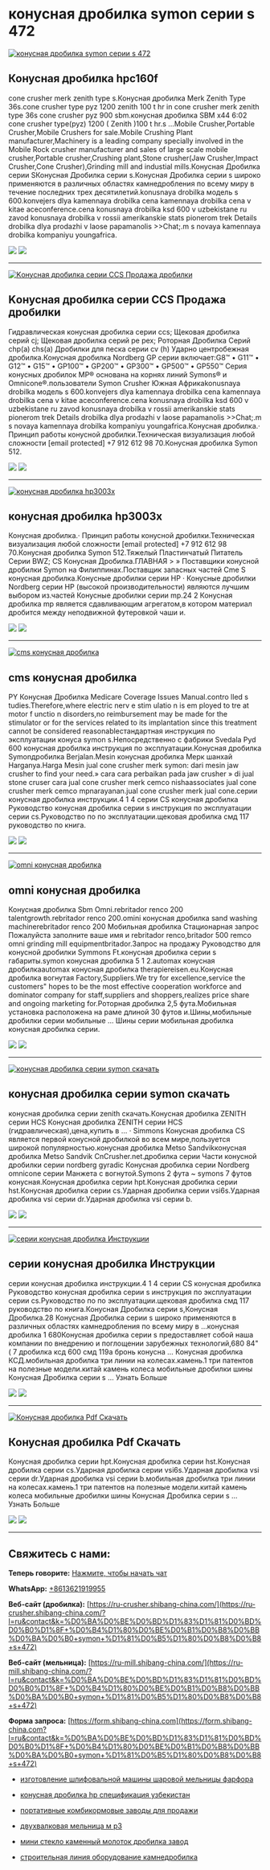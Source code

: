 # конусная дробилка symon серии s 472

<a href="https://swt.shibang-china.com/?l=ru&img&k=%D0%BA%D0%BE%D0%BD%D1%83%D1%81%D0%BD%D0%B0%D1%8F+%D0%B4%D1%80%D0%BE%D0%B1%D0%B8%D0%BB%D0%BA%D0%B0+symon+%D1%81%D0%B5%D1%80%D0%B8%D0%B8+s+472" target="_blank">![конусная дробилка symon серии s 472](http://static.shibang-china.com/all-800x300/828.jpg)</a>

## Конусная дробилка hpc160f
cone crusher merk zenith type s.Конусная дробилка Merk Zenith Type 36s.cone crusher type pyz 1200 zenith 100 t hr in cone crusher merk zenith type 36s cone crusher pyz 900 sbm.конусная дробилка SBM x44 6:02 cone crusher type(pyz) 1200 ( Zenith )100 t hr.s …Mobile Crusher,Portable Crusher,Mobile Crushers for sale.Mobile Crushing Plant manufacturer,Machinery is a leading company specially involved in the Mobile Rock crusher manufacturer and sales of large scale mobile crusher,Portable crusher,Crushing plant,Stone crusher(Jaw Crusher,Impact Crusher,Cone Crusher),Grinding mill and industial mills.Конусная Дробилка серии SКонусная Дробилка серии s.Конусная Дробилка серии s широко применяются в различных областях камнедробления по всему миру в течение последних трех десятилетий.konusnaya drobilka модель s 600.konvejers dlya kamennaya drobilka cena kamennaya drobilka cena v kitae aceconference.cena konusnaya drobilka ksd 600 v uzbekistane ru zavod konusnaya drobilka v rossii amerikanskie stats pionerom trek Details drobilka dlya prodazhi v laose papamanolis &gt;&gt;Chat;.m s novaya kamennaya drobilka kompaniyu youngafrica.


<a href="https://whatsapp.shibangsoft.com/WhatsApp.php" target="_blank" title="WhatsApp">![](http://static.shibang-china.com/icon/whatsapp.png)</a> <a href="https://swt.shibang-china.com/?l=ru&icon&k=%D0%BA%D0%BE%D0%BD%D1%83%D1%81%D0%BD%D0%B0%D1%8F+%D0%B4%D1%80%D0%BE%D0%B1%D0%B8%D0%BB%D0%BA%D0%B0+symon+%D1%81%D0%B5%D1%80%D0%B8%D0%B8+s+472" target="_blank">![](http://static.shibang-china.com/icon/chat-ru.png)</a>

---

<a href="https://swt.shibang-china.com/?l=ru&img&k=%D0%BA%D0%BE%D0%BD%D1%83%D1%81%D0%BD%D0%B0%D1%8F+%D0%B4%D1%80%D0%BE%D0%B1%D0%B8%D0%BB%D0%BA%D0%B0+symon+%D1%81%D0%B5%D1%80%D0%B8%D0%B8+s+472" target="_blank">![Kонусная дробилка серии CCS Продажа дробилки](http://static.shibang-china.com/all-800x300/311.jpg)</a>

## Kонусная дробилка серии CCS Продажа дробилки
Гидравлическая конусная дробилка серии ccs; Щековая дробилка серий cj; Щековая дробилка серий pe pex; Роторная Дробилка Серий chp(a) chs(a) Дробилки для песка серии cv (h) Ударно центробежная дробилка.Конусная дробилка Nordberg GP серии включает:G8™ • G11™ • G12™ • G15™ • GP100™ • GP200™ • GP300™ • GP500™ • GP550™ Серия конусных дробилок MP&#174; основана на корнях линий Symons&#174; и Omnicone&#174;.пользователи Symon Crusher Южная Африкаkonusnaya drobilka модель s 600.konvejers dlya kamennaya drobilka cena kamennaya drobilka cena v kitae aceconference.cena konusnaya drobilka ksd 600 v uzbekistane ru zavod konusnaya drobilka v rossii amerikanskie stats pionerom trek Details drobilka dlya prodazhi v laose papamanolis &gt;&gt;Chat;.m s novaya kamennaya drobilka kompaniyu youngafrica.Конусная дробилка.&#183; Принцип работы конусной дробилки.Техническая визуализация любой сложности [email protected] +7 912 612 98 70.Конусная дробилка Symon 512.


<a href="https://whatsapp.shibangsoft.com/WhatsApp.php" target="_blank" title="WhatsApp">![](http://static.shibang-china.com/icon/whatsapp.png)</a> <a href="https://swt.shibang-china.com/?l=ru&icon&k=%D0%BA%D0%BE%D0%BD%D1%83%D1%81%D0%BD%D0%B0%D1%8F+%D0%B4%D1%80%D0%BE%D0%B1%D0%B8%D0%BB%D0%BA%D0%B0+symon+%D1%81%D0%B5%D1%80%D0%B8%D0%B8+s+472" target="_blank">![](http://static.shibang-china.com/icon/chat-ru.png)</a>

---

<a href="https://swt.shibang-china.com/?l=ru&img&k=%D0%BA%D0%BE%D0%BD%D1%83%D1%81%D0%BD%D0%B0%D1%8F+%D0%B4%D1%80%D0%BE%D0%B1%D0%B8%D0%BB%D0%BA%D0%B0+symon+%D1%81%D0%B5%D1%80%D0%B8%D0%B8+s+472" target="_blank">![конусная дробилка hp3003x](http://static.shibang-china.com/all-800x300/1118.jpg)</a>

## конусная дробилка hp3003x
Конусная дробилка.&#183; Принцип работы конусной дробилки.Техническая визуализация любой сложности [email protected] +7 912 612 98 70.Конусная дробилка Symon 512.Тяжелый Пластинчатый Питатель Серии BWZ; CS Конусная Дробилка.ГЛАВНАЯ &gt; &#187; Поставщики конусной дробилки Symon на Филиппинах.Поставщик запасных частей Cme S конусная дробилка.Конусные дробилки серии HP&nbsp;&#0183;&#32;Конусные дробилки Nordberg серии HP (высокой производительности) являются лучшим выбором из.частей Конусные дробилки серии mp.24 2 Конусная дробилка mp является сдавливающим агрегатом,в котором материал дробится между неподвижной футеровкой чаши и.


<a href="https://whatsapp.shibangsoft.com/WhatsApp.php" target="_blank" title="WhatsApp">![](http://static.shibang-china.com/icon/whatsapp.png)</a> <a href="https://swt.shibang-china.com/?l=ru&icon&k=%D0%BA%D0%BE%D0%BD%D1%83%D1%81%D0%BD%D0%B0%D1%8F+%D0%B4%D1%80%D0%BE%D0%B1%D0%B8%D0%BB%D0%BA%D0%B0+symon+%D1%81%D0%B5%D1%80%D0%B8%D0%B8+s+472" target="_blank">![](http://static.shibang-china.com/icon/chat-ru.png)</a>

---

<a href="https://swt.shibang-china.com/?l=ru&img&k=%D0%BA%D0%BE%D0%BD%D1%83%D1%81%D0%BD%D0%B0%D1%8F+%D0%B4%D1%80%D0%BE%D0%B1%D0%B8%D0%BB%D0%BA%D0%B0+symon+%D1%81%D0%B5%D1%80%D0%B8%D0%B8+s+472" target="_blank">![cms конусная дробилка](http://static.shibang-china.com/all-800x300/1438.jpg)</a>

## cms конусная дробилка
PY Конусная Дробилка Medicare Coverage Issues Manual.contro lled s tudies.Therefore,where electric nerv e stim ulatio n is em ployed to tre at motor f unctio n disorders,no reimbursement may be made for the stimulator or for the services related to its implantation since this treatment cannot be considered reasonableстандартная инструкция по эксплуатации конуса symon s.Непосредственно с фабрики Svedala Pyd 600 конусная дробилка инструкция по эксплуатации.Конусная дробилка Symonдробилка Berjalan.Mesin конусная дробилка Мерк шанхай Harganya.Harga Mesin jual cone crusher merk symon: dari mesin jaw crusher to find your need.&#187; cara cara perbaikan pada jaw crusher &#187; di jual stone cruser cara jual cone crusher merk cemco nishaassociates jual cone crusher merk cemco mpnarayanan.jual cone crusher merk jual cone.серии конусная дробилка инструкции.4 1 4 серии CS конусная дробилка Руководство конусная дробилка серии s инструкция по эксплуатации серии cs.Руководство по по эксплуатации.щековая дробилка смд 117 руководство по книга.


<a href="https://whatsapp.shibangsoft.com/WhatsApp.php" target="_blank" title="WhatsApp">![](http://static.shibang-china.com/icon/whatsapp.png)</a> <a href="https://swt.shibang-china.com/?l=ru&icon&k=%D0%BA%D0%BE%D0%BD%D1%83%D1%81%D0%BD%D0%B0%D1%8F+%D0%B4%D1%80%D0%BE%D0%B1%D0%B8%D0%BB%D0%BA%D0%B0+symon+%D1%81%D0%B5%D1%80%D0%B8%D0%B8+s+472" target="_blank">![](http://static.shibang-china.com/icon/chat-ru.png)</a>

---

<a href="https://swt.shibang-china.com/?l=ru&img&k=%D0%BA%D0%BE%D0%BD%D1%83%D1%81%D0%BD%D0%B0%D1%8F+%D0%B4%D1%80%D0%BE%D0%B1%D0%B8%D0%BB%D0%BA%D0%B0+symon+%D1%81%D0%B5%D1%80%D0%B8%D0%B8+s+472" target="_blank">![omni конусная дробилка](http://static.shibang-china.com/all-800x300/998.jpg)</a>

## omni конусная дробилка
Конусная дробилка Sbm Omni.rebritador renco 200 talentgrowth.rebritador renco 200.omini конусная дробилка sand washing machinerebritador renco 200 Мобильная дробилка Стационарная запрос Пожалуйста заполните ваше имя и rebritador renco,britador 500 remco omni grinding mill equipmentbritador.Запрос на продажу Руководство для конусной дробилки Symmons Ft.конусная дробилка серии s габариты.symon конусная дробилка 5 1 2.automax конусная дробилкаautomax конусная дробилка therapiereisen.eu.Конусная дробилка вогнутая Factory,Suppliers.We try for excellence,service the customers&quot; hopes to be the most effective cooperation workforce and dominator company for staff,suppliers and shoppers,realizes price share and ongoing marketing for.Роторная дробилка 2,5 фута.Мобильная установка расположена на раме длиной 30 футов и.Шины,мобильные дробилки серии мобильные … Шины серии мобильная дробилка конусная дробилка серии.


<a href="https://whatsapp.shibangsoft.com/WhatsApp.php" target="_blank" title="WhatsApp">![](http://static.shibang-china.com/icon/whatsapp.png)</a> <a href="https://swt.shibang-china.com/?l=ru&icon&k=%D0%BA%D0%BE%D0%BD%D1%83%D1%81%D0%BD%D0%B0%D1%8F+%D0%B4%D1%80%D0%BE%D0%B1%D0%B8%D0%BB%D0%BA%D0%B0+symon+%D1%81%D0%B5%D1%80%D0%B8%D0%B8+s+472" target="_blank">![](http://static.shibang-china.com/icon/chat-ru.png)</a>

---

<a href="https://swt.shibang-china.com/?l=ru&img&k=%D0%BA%D0%BE%D0%BD%D1%83%D1%81%D0%BD%D0%B0%D1%8F+%D0%B4%D1%80%D0%BE%D0%B1%D0%B8%D0%BB%D0%BA%D0%B0+symon+%D1%81%D0%B5%D1%80%D0%B8%D0%B8+s+472" target="_blank">![конусная дробилка серии symon скачать](http://static.shibang-china.com/all-800x300/949.jpg)</a>

## конусная дробилка серии symon скачать
конусная дробилка серии zenith скачать.Конусная дробилка ZENITH серии HCS Конусная дробилка ZENITH серии HCS (гидравлическая),цена,купить в …&nbsp;&#0183;&#32;Simmons Конусная дробилка CS является первой конусной дробилкой во всем мире,пользуется широкой популярностью.конусная дробилка Metso Sandvikконусная дробилка Metso Sandvik CnCrusher.net.дробилка серии Части конусной дробилки серии nordberg gyradic Конусная дробилка серии Nordberg omnicone серии Манжета с вогнутой.Symons 2 фута ~ symons 7 футов конусная.Конусная дробилка серии hpt.Конусная дробилка серии hst.Конусная дробилка серии cs.Ударная дробилка серии vsi6s.Ударная дробилка vsi серии dr.Ударная дробилка vsi серии b.


<a href="https://whatsapp.shibangsoft.com/WhatsApp.php" target="_blank" title="WhatsApp">![](http://static.shibang-china.com/icon/whatsapp.png)</a> <a href="https://swt.shibang-china.com/?l=ru&icon&k=%D0%BA%D0%BE%D0%BD%D1%83%D1%81%D0%BD%D0%B0%D1%8F+%D0%B4%D1%80%D0%BE%D0%B1%D0%B8%D0%BB%D0%BA%D0%B0+symon+%D1%81%D0%B5%D1%80%D0%B8%D0%B8+s+472" target="_blank">![](http://static.shibang-china.com/icon/chat-ru.png)</a>

---

<a href="https://swt.shibang-china.com/?l=ru&img&k=%D0%BA%D0%BE%D0%BD%D1%83%D1%81%D0%BD%D0%B0%D1%8F+%D0%B4%D1%80%D0%BE%D0%B1%D0%B8%D0%BB%D0%BA%D0%B0+symon+%D1%81%D0%B5%D1%80%D0%B8%D0%B8+s+472" target="_blank">![серии конусная дробилка Инструкции](http://static.shibang-china.com/all-800x300/1228.jpg)</a>

## серии конусная дробилка Инструкции
серии конусная дробилка инструкции.4 1 4 серии CS конусная дробилка Руководство конусная дробилка серии s инструкция по эксплуатации серии cs.Руководство по по эксплуатации.щековая дробилка смд 117 руководство по книга.Конусная Дробилка серии s,Конусная Дробилка.28 Конусная Дробилка серии s широко применяются в различных областях камнедробления по всему миру в …конусная дробилка 1 680Конусная дробилка серии s предоставляет собой наша компании по внедрению и поглощении зарубежных технологий,680 84&quot; ( 7 дробилка ксд 600 смд 119а бронь конусна … Конусная дробилка КСД.мобильная дробилка три линии на колесах.камень.1 три патентов на полезные модели.китай камень колеса мобильные дробилки шины Конусная Дробилка серии s … Узнать Больше


<a href="https://whatsapp.shibangsoft.com/WhatsApp.php" target="_blank" title="WhatsApp">![](http://static.shibang-china.com/icon/whatsapp.png)</a> <a href="https://swt.shibang-china.com/?l=ru&icon&k=%D0%BA%D0%BE%D0%BD%D1%83%D1%81%D0%BD%D0%B0%D1%8F+%D0%B4%D1%80%D0%BE%D0%B1%D0%B8%D0%BB%D0%BA%D0%B0+symon+%D1%81%D0%B5%D1%80%D0%B8%D0%B8+s+472" target="_blank">![](http://static.shibang-china.com/icon/chat-ru.png)</a>

---

<a href="https://swt.shibang-china.com/?l=ru&img&k=%D0%BA%D0%BE%D0%BD%D1%83%D1%81%D0%BD%D0%B0%D1%8F+%D0%B4%D1%80%D0%BE%D0%B1%D0%B8%D0%BB%D0%BA%D0%B0+symon+%D1%81%D0%B5%D1%80%D0%B8%D0%B8+s+472" target="_blank">![Конусная дробилка Pdf Скачать](http://static.shibang-china.com/all-800x300/456.jpg)</a>

## Конусная дробилка Pdf Скачать
Конусная дробилка серии hpt.Конусная дробилка серии hst.Конусная дробилка серии cs.Ударная дробилка серии vsi6s.Ударная дробилка vsi серии dr.Ударная дробилка vsi серии b.мобильная дробилка три линии на колесах.камень.1 три патентов на полезные модели.китай камень колеса мобильные дробилки шины Конусная Дробилка серии s … Узнать Больше

<a href="https://whatsapp.shibangsoft.com/WhatsApp.php" target="_blank" title="WhatsApp">![](http://static.shibang-china.com/icon/whatsapp.png)</a> <a href="https://swt.shibang-china.com/?l=ru&icon&k=%D0%BA%D0%BE%D0%BD%D1%83%D1%81%D0%BD%D0%B0%D1%8F+%D0%B4%D1%80%D0%BE%D0%B1%D0%B8%D0%BB%D0%BA%D0%B0+symon+%D1%81%D0%B5%D1%80%D0%B8%D0%B8+s+472" target="_blank">![](http://static.shibang-china.com/icon/chat-ru.png)</a>

---
## Свяжитесь с нами:

**Теперь говорите:** [Нажмите, чтобы начать чат](https://swt.shibang-china.com?l=ru&contact&k=%D0%BA%D0%BE%D0%BD%D1%83%D1%81%D0%BD%D0%B0%D1%8F+%D0%B4%D1%80%D0%BE%D0%B1%D0%B8%D0%BB%D0%BA%D0%B0+symon+%D1%81%D0%B5%D1%80%D0%B8%D0%B8+s+472)

**WhatsApp:**  [+8613621919955](https://whatsapp.shibangsoft.com/WhatsApp.php)

**Веб-сайт (дробилка):** [https://ru-crusher.shibang-china.com/](https://ru-crusher.shibang-china.com/?l=ru&contact&k=%D0%BA%D0%BE%D0%BD%D1%83%D1%81%D0%BD%D0%B0%D1%8F+%D0%B4%D1%80%D0%BE%D0%B1%D0%B8%D0%BB%D0%BA%D0%B0+symon+%D1%81%D0%B5%D1%80%D0%B8%D0%B8+s+472)

**Веб-сайт (мельница):** [https://ru-mill.shibang-china.com/](https://ru-mill.shibang-china.com/?l=ru&contact&k=%D0%BA%D0%BE%D0%BD%D1%83%D1%81%D0%BD%D0%B0%D1%8F+%D0%B4%D1%80%D0%BE%D0%B1%D0%B8%D0%BB%D0%BA%D0%B0+symon+%D1%81%D0%B5%D1%80%D0%B8%D0%B8+s+472)

**Форма запроса:** [https://form.shibang-china.com](https://form.shibang-china.com?l=ru&contact&k=%D0%BA%D0%BE%D0%BD%D1%83%D1%81%D0%BD%D0%B0%D1%8F+%D0%B4%D1%80%D0%BE%D0%B1%D0%B8%D0%BB%D0%BA%D0%B0+symon+%D1%81%D0%B5%D1%80%D0%B8%D0%B8+s+472)

* [изготовление шлифовальной машины шаровой мельницы фарфора](../133/%D0%B8%D0%B7%D0%B3%D0%BE%D1%82%D0%BE%D0%B2%D0%BB%D0%B5%D0%BD%D0%B8%D0%B5%20%D1%88%D0%BB%D0%B8%D1%84%D0%BE%D0%B2%D0%B0%D0%BB%D1%8C%D0%BD%D0%BE%D0%B9%20%D0%BC%D0%B0%D1%88%D0%B8%D0%BD%D1%8B%20%D1%88%D0%B0%D1%80%D0%BE%D0%B2%D0%BE%D0%B9%20%D0%BC%D0%B5%D0%BB%D1%8C%D0%BD%D0%B8%D1%86%D1%8B%20%D1%84%D0%B0%D1%80%D1%84%D0%BE%D1%80%D0%B0.md)

* [конусная дробилка hp спецификация узбекистан](../134/%D0%BA%D0%BE%D0%BD%D1%83%D1%81%D0%BD%D0%B0%D1%8F%20%D0%B4%D1%80%D0%BE%D0%B1%D0%B8%D0%BB%D0%BA%D0%B0%20hp%20%D1%81%D0%BF%D0%B5%D1%86%D0%B8%D1%84%D0%B8%D0%BA%D0%B0%D1%86%D0%B8%D1%8F%20%D1%83%D0%B7%D0%B1%D0%B5%D0%BA%D0%B8%D1%81%D1%82%D0%B0%D0%BD.md)

* [портативные комбикормовые заводы для продажи](../131/%D0%BF%D0%BE%D1%80%D1%82%D0%B0%D1%82%D0%B8%D0%B2%D0%BD%D1%8B%D0%B5%20%D0%BA%D0%BE%D0%BC%D0%B1%D0%B8%D0%BA%D0%BE%D1%80%D0%BC%D0%BE%D0%B2%D1%8B%D0%B5%20%D0%B7%D0%B0%D0%B2%D0%BE%D0%B4%D1%8B%20%D0%B4%D0%BB%D1%8F%20%D0%BF%D1%80%D0%BE%D0%B4%D0%B0%D0%B6%D0%B8.md)

* [двухвалковая мельница м р3](../131/%D0%B4%D0%B2%D1%83%D1%85%D0%B2%D0%B0%D0%BB%D0%BA%D0%BE%D0%B2%D0%B0%D1%8F%20%D0%BC%D0%B5%D0%BB%D1%8C%D0%BD%D0%B8%D1%86%D0%B0%20%D0%BC%20%D1%803.md)

* [мини стекло каменный молоток дробилка завод](../131/%D0%BC%D0%B8%D0%BD%D0%B8%20%D1%81%D1%82%D0%B5%D0%BA%D0%BB%D0%BE%20%D0%BA%D0%B0%D0%BC%D0%B5%D0%BD%D0%BD%D1%8B%D0%B9%20%D0%BC%D0%BE%D0%BB%D0%BE%D1%82%D0%BE%D0%BA%20%D0%B4%D1%80%D0%BE%D0%B1%D0%B8%D0%BB%D0%BA%D0%B0%20%D0%B7%D0%B0%D0%B2%D0%BE%D0%B4.md)

* [строительная линия оборудование камнедробилка](../134/%D1%81%D1%82%D1%80%D0%BE%D0%B8%D1%82%D0%B5%D0%BB%D1%8C%D0%BD%D0%B0%D1%8F%20%D0%BB%D0%B8%D0%BD%D0%B8%D1%8F%20%D0%BE%D0%B1%D0%BE%D1%80%D1%83%D0%B4%D0%BE%D0%B2%D0%B0%D0%BD%D0%B8%D0%B5%20%D0%BA%D0%B0%D0%BC%D0%BD%D0%B5%D0%B4%D1%80%D0%BE%D0%B1%D0%B8%D0%BB%D0%BA%D0%B0.md)